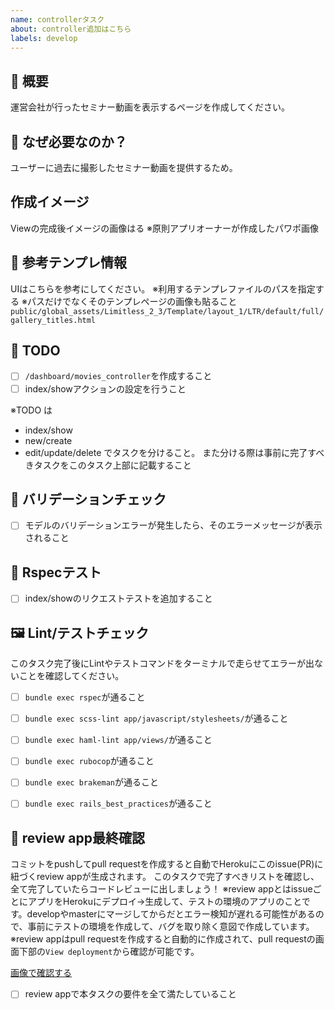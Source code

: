 ```yaml
---
name: controllerタスク
about: controller追加はこちら
labels: develop
---
```


## 🎉 概要
運営会社が行ったセミナー動画を表示するページを作成してください。

## 💪 なぜ必要なのか？
ユーザーに過去に撮影したセミナー動画を提供するため。

## 作成イメージ
Viewの完成後イメージの画像はる
※原則アプリオーナーが作成したパワポ画像


## 📖 参考テンプレ情報
UIはこちらを参考にしてください。
※利用するテンプレファイルのパスを指定する
※パスだけでなくそのテンプレページの画像も貼ること
`public/global_assets/Limitless_2_3/Template/layout_1/LTR/default/full/gallery_titles.html`


## 📎 TODO

- [ ] `/dashboard/movies_controller`を作成すること
- [ ] index/showアクションの設定を行うこと

※TODO は
- index/show
- new/create
- edit/update/delete
でタスクを分けること。
また分ける際は事前に完了すべきタスクをこのタスク上部に記載すること


## 🎁 バリデーションチェック
- [ ] モデルのバリデーションエラーが発生したら、そのエラーメッセージが表示されること


## 🔑 Rspecテスト

- [ ] index/showのリクエストテストを追加すること

## 🖼 Lint/テストチェック

このタスク完了後にLintやテストコマンドをターミナルで走らせてエラーが出ないことを確認してください。

- [ ] `bundle exec rspec`が通ること
- [ ] `bundle exec scss-lint app/javascript/stylesheets/`が通ること
- [ ] `bundle exec haml-lint app/views/`が通ること
- [ ] `bundle exec rubocop`が通ること
- [ ] `bundle exec brakeman`が通ること
- [ ] `bundle exec rails_best_practices`が通ること


## 🎁 review app最終確認
コミットをpushしてpull requestを作成すると自動でHerokuにこのissue(PR)に紐づくreview appが生成されます。
このタスクで完了すべきリストを確認し、全て完了していたらコードレビューに出しましょう！
※review appとはissueごとにアプリをHerokuにデプロイ→生成して、テストの環境のアプリのことです。developやmasterにマージしてからだとエラー検知が遅れる可能性があるので、事前にテストの環境を作成して、バグを取り除く意図で作成しています。
※review appはpull requestを作成すると自動的に作成されて、pull requestの画面下部の`View deployment`から確認が可能です。

[画像で確認する](https://github.com/gen8888/cosmeticdb/blob/main/review_app.png)



- [ ] review appで本タスクの要件を全て満たしていること
